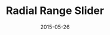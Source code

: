 ---
title: Radial Range Slider
codepen: xGRrgQ
date: 2015-05-26
excerpt: A radial range slider built with javascript
---